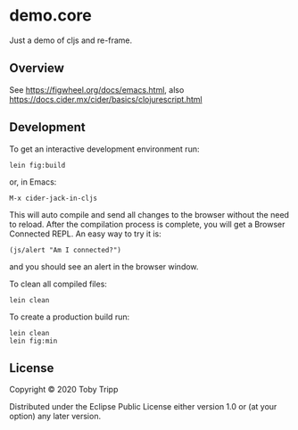# demo.core

Just a demo of cljs and re-frame.

## Overview

See https://figwheel.org/docs/emacs.html, also https://docs.cider.mx/cider/basics/clojurescript.html

## Development

To get an interactive development environment run:

    lein fig:build

or, in Emacs:

    M-x cider-jack-in-cljs

This will auto compile and send all changes to the browser without the need to
reload. After the compilation process is complete, you will get a Browser
Connected REPL. An easy way to try it is:

    (js/alert "Am I connected?")

and you should see an alert in the browser window.

To clean all compiled files:

	lein clean

To create a production build run:

	lein clean
	lein fig:min


## License

Copyright © 2020 Toby Tripp

Distributed under the Eclipse Public License either version 1.0 or (at your
option) any later version.
